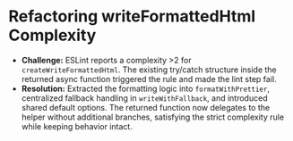# Refactoring writeFormattedHtml Complexity

- **Challenge:** ESLint reports a complexity >2 for `createWriteFormattedHtml`. The existing try/catch structure inside the returned async function triggered the rule and made the lint step fail.
- **Resolution:** Extracted the formatting logic into `formatWithPrettier`, centralized fallback handling in `writeWithFallback`, and introduced shared default options. The returned function now delegates to the helper without additional branches, satisfying the strict complexity rule while keeping behavior intact.
